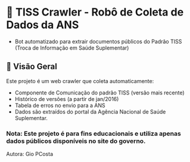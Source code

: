 # 🚀 TISS Crawler - Robô de Coleta de Dados da ANS
- Bot automatizado para extrair documentos públicos do Padrão TISS (Troca de Informação em Saúde Suplementar)

## 📌 Visão Geral
Este projeto é um web crawler que coleta automaticamente:
  - Componente de Comunicação do padrão TISS (versão mais recente)
  - Histórico de versões (a partir de jan/2016)
  - Tabela de erros no envio para a ANS
  - Dados são extraídos do portal da Agência Nacional de Saúde Suplementar.


### Nota: Este projeto é para fins educacionais e utiliza apenas dados públicos disponíveis no site do governo.

Autora: Gio PCosta

